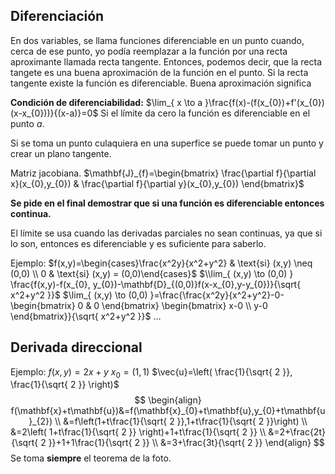 ## Diferenciación
En dos variables, se llama funciones diferenciable en un punto cuando, cerca de ese punto, yo podía reemplazar a la función por una recta aproximante llamada recta tangente.
Entonces, podemos decir, que la recta tangete es una buena aproximación de la función en el punto.
Si la recta tangente existe la función es diferenciable.
Buena aproximación significa 

**Condición de diferenciabilidad:**
$\lim_{ x \to a }\frac{f(x)-(f(x_{0})+f'(x_{0})(x-x_{0}))}{(x-a)}=0$
Si el límite da cero la función es diferenciable en el punto $a$.

Si se toma un punto culaquiera en una superfice se puede tomar un punto y crear un plano tangente.

Matriz jacobiana. 
$\mathbf{J}_{f}=\begin{bmatrix} \frac{\partial f}{\partial x}(x_{0},y_{0}) & \frac{\partial f}{\partial y}(x_{0},y_{0}) \end{bmatrix}$

**Se pide en el final demostrar que si una función es diferenciable entonces continua.**

El límite se usa cuando las derivadas parciales no sean continuas, ya que si lo son, entonces es diferenciable y es suficiente para saberlo.

Ejemplo:
$f(x,y)=\begin{cases}\frac{x^2y}{x^2+y^2} & \text{si} (x,y) \neq (0,0) \\ 0 & \text{si} (x,y) = (0,0)\end{cases}$
$\\lim_{ (x,y) \to (0,0) } \frac{f(x,y)-f(x_{0}, y_{0})-\mathbf{D}_{(0,0)}f(x-x_{0},y-y_{0})}{\sqrt{ x^2+y^2 }}$
$\lim_{ (x,y) \to (0,0) }=\frac{\frac{x^2y}{x^2+y^2}-0- \begin{bmatrix} 0 & 0 \end{bmatrix} \begin{bmatrix} x-0 \\ y-0 \end{bmatrix}}{\sqrt{ x^2+y^2 }}$
$\dots$

## Derivada direccional
Ejemplo:
$f(x,y)=2x+y$
$x_{0}=(1,1)$
$\vec{u}=\left( \frac{1}{\sqrt{ 2 }}, \frac{1}{\sqrt{ 2 }} \right)$
$$
\begin{align}
f(\mathbf{x}+t\mathbf{u})&=f(\mathbf{x}_{0}+t\mathbf{u},y_{0}+t\mathbf{u}_{2}) \\
&=f\left(1+t\frac{1}{\sqrt{ 2 }},1+t\frac{1}{\sqrt{ 2 }}\right) \\
&=2\left( 1+t\frac{1}{\sqrt{ 2 }} \right)+1+t\frac{1}{\sqrt{ 2 }} \\
&=2+\frac{2t}{\sqrt{ 2 }}+1+1\frac{1}{\sqrt{ 2 }} \\
&=3+\frac{3t}{\sqrt{ 2 }}
\end{align}
$$
Se toma **siempre** el teorema de la foto.
